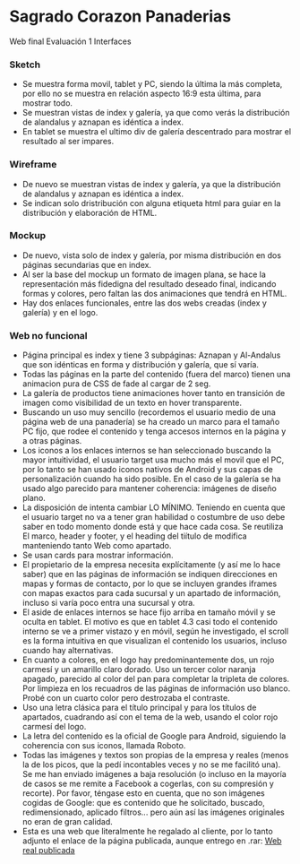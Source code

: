 # Sagrado Corazon Panaderias
Web final Evaluación 1 Interfaces

### Sketch
- Se muestra forma movil, tablet y PC, siendo la última la más completa, por ello no se muestra en relación aspecto 16:9 esta última, para mostrar todo.
- Se muestran vistas de index y galería, ya que como verás la distribución de alandalus y aznapan es idéntica a index.
- En tablet se muestra el ultimo div de galería descentrado para mostrar el resultado al ser impares.

### Wireframe
- De nuevo se muestran vistas de index y galería, ya que la distribución de alandalus y aznapan es idéntica a index.
- Se indican solo dristribución con alguna etiqueta html para guiar en la distribución y elaboración de HTML.

### Mockup
- De nuevo, vista solo de index y galería, por misma distribución en dos páginas secundarias que en index.
- Al ser la base del mockup un formato de imagen plana, se hace la representación más fidedigna del resultado deseado final, indicando formas y colores, pero faltan las dos animaciones que tendrá en HTML.
- Hay dos enlaces funcionales, entre las dos webs creadas (index y galería) y en el logo.

### Web no funcional
- Página principal es index y tiene 3 subpáginas: Aznapan y Al-Andalus que son idénticas en forma y distribución y galería, que sí varía.
- Todas las páginas en la parte del contenido (fuera del marco) tienen una animacion pura de CSS de fade al cargar de 2 seg.
- La galería de productos tiene animaciones hover tanto en transición de imagen como visibilidad de un texto en hover transparente.
- Buscando un uso muy sencillo (recordemos el usuario medio de una página web de una panadería) se ha creado un marco para el tamaño PC fijo, que rodee el contenido y tenga accesos internos en la página y a otras páginas.
- Los iconos a los enlaces internos se han seleccionado buscando la mayor intuitividad, el usuario target usa mucho más el movil que el PC, por lo tanto se han usado iconos nativos de Android y sus capas de personalización cuando ha sido posible. En el caso de la galería se ha usado algo parecido para mantener coherencia: imágenes de diseño plano.
- La disposición de intenta cambiar LO MÍNIMO. Teniendo en cuenta que el usuario target no va a tener gran habilidad o costumbre de uso debe saber en todo momento donde está y que hace cada cosa. Se reutiliza El marco, header y footer, y el heading del tiítulo de modifica manteniendo tanto Web como apartado.
- Se usan cards para mostrar información.
- El propietario de la empresa necesita explícitamente (y así me lo hace saber) que en las páginas de información se indiquen direcciones en mapas y formas de contacto, por lo que se incluyen grandes iframes con mapas exactos para cada sucursal y un apartado de información, incluso si varía poco entra una sucursal y otra.
- El aside de enlaces internos se hace fijo arriba en tamaño móvil y se oculta en tablet. El motivo es que en tablet 4.3 casi todo el contenido interno se ve a primer vistazo y en móvil, según he investigado, el scroll es la forma intuitiva en que visualizan el contenido los usuarios, incluso cuando hay alternativas.
- En cuanto a colores, en el logo hay predominantemente dos, un rojo carmesí y un amarillo claro dorado. Uso un tercer color naranja apagado, parecido al color del pan para completar la tripleta de colores. Por limpieza en los recuadros de las páginas de información uso blanco. Probé con un cuarto color pero destrozaba el contraste.
- Uso una letra clásica para el título principal y para los títulos de apartados, cuadrando así con el tema de la web, usando el color rojo carmesí del logo.
- La letra del contenido es la oficial de Google para Android, siguiendo la coherencia con sus iconos, llamada Roboto.
- Todas las imágenes y textos son propias de la empresa y reales (menos la de los picos, que la pedí incontables veces y no se me facilitó una). Se me han enviado imágenes a baja resolución (o incluso en la mayoría de casos se me remite a Facebook a cogerlas, con su compresión y recorte). Por favor, téngase esto en cuenta, que no son imágenes cogidas de Google: que es contenido que he solicitado, buscado, redimensionado, aplicado filtros... pero aún así las imágenes originales no eran de gran calidad. 
- Esta es una web que literalmente he regalado al cliente, por lo tanto adjunto el enlace de la página publicada, aunque entrego en .rar:
[Web real publicada](https://sagradocorazonpanaderias.000webhostapp.com/index.html)

